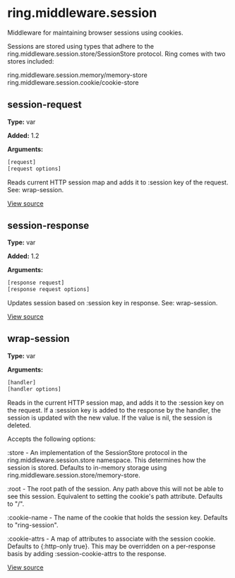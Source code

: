 # ring.middleware.session


Middleware for maintaining browser sessions using cookies.

Sessions are stored using types that adhere to the
ring.middleware.session.store/SessionStore protocol.
Ring comes with two stores included:

  ring.middleware.session.memory/memory-store
  ring.middleware.session.cookie/cookie-store

## session-request
**Type:** var

**Added:** 1.2


**Arguments:**
```clojure
[request]
[request options]
```
Reads current HTTP session map and adds it to :session key of the request.
See: wrap-session.

[View source](http://github.com/ring-clojure/ring/blob/1.8.1/ring-core/src/ring/middleware/session.clj#L32)
## session-response
**Type:** var

**Added:** 1.2


**Arguments:**
```clojure
[response request]
[response request options]
```
Updates session based on :session key in response. See: wrap-session.


[View source](http://github.com/ring-clojure/ring/blob/1.8.1/ring-core/src/ring/middleware/session.clj#L66)
## wrap-session
**Type:** var



**Arguments:**
```clojure
[handler]
[handler options]
```
Reads in the current HTTP session map, and adds it to the :session key on
the request. If a :session key is added to the response by the handler, the
session is updated with the new value. If the value is nil, the session is
deleted.

Accepts the following options:

:store        - An implementation of the SessionStore protocol in the
                ring.middleware.session.store namespace. This determines how
                the session is stored. Defaults to in-memory storage using
                ring.middleware.session.store/memory-store.

:root         - The root path of the session. Any path above this will not be
                able to see this session. Equivalent to setting the cookie's
                path attribute. Defaults to "/".

:cookie-name  - The name of the cookie that holds the session key. Defaults to
                "ring-session".

:cookie-attrs - A map of attributes to associate with the session cookie.
                Defaults to {:http-only true}. This may be overridden on a
                per-response basis by adding :session-cookie-attrs to the
                response.

[View source](http://github.com/ring-clojure/ring/blob/1.8.1/ring-core/src/ring/middleware/session.clj#L77)